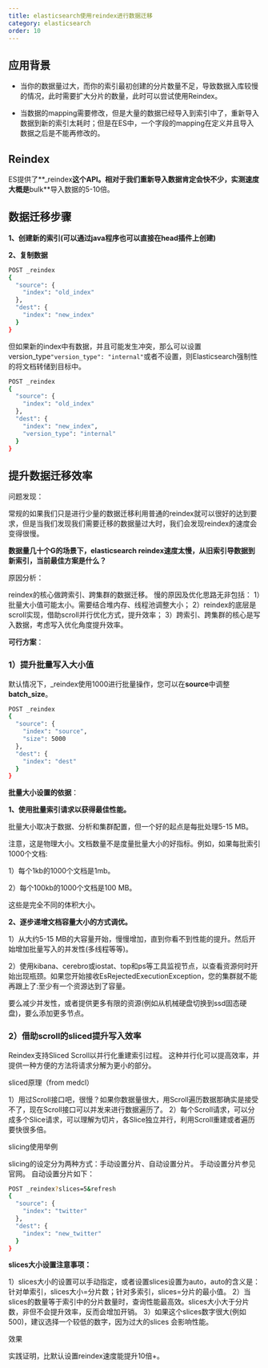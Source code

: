 ```yaml
---
title: elasticsearch使用reindex进行数据迁移
category: elasticsearch
order: 10
---
```




## 应用背景

- 当你的数据量过大，而你的索引最初创建的分片数量不足，导致数据入库较慢的情况，此时需要扩大分片的数量，此时可以尝试使用Reindex。

- 当数据的mapping需要修改，但是大量的数据已经导入到索引中了，重新导入数据到新的索引太耗时；但是在ES中，一个字段的mapping在定义并且导入数据之后是不能再修改的。



## Reindex

ES提供了**_reindex**这个API。相对于我们重新导入数据肯定会快不少，实测速度大概是**bulk**导入数据的5-10倍。



## 数据迁移步骤

**1、创建新的索引(可以通过java程序也可以直接在head插件上创建)**

**2、复制数据**

```bash
POST _reindex
{
  "source": {
    "index": "old_index"
  },
  "dest": {
    "index": "new_index"
  }
}
```

但如果新的index中有数据，并且可能发生冲突，那么可以设置version_type`"version_type": "internal"`或者不设置，则Elasticsearch强制性的将文档转储到目标中。

```bash
POST _reindex
{
  "source": {
    "index": "old_index"
  },
  "dest": {
    "index": "new_index",
    "version_type": "internal"
  }
}
```



## 提升数据迁移效率

问题发现：

常规的如果我们只是进行少量的数据迁移利用普通的reindex就可以很好的达到要求，但是当我们发现我们需要迁移的数据量过大时，我们会发现reindex的速度会变得很慢。



**数据量几十个G的场景下，elasticsearch reindex速度太慢，从旧索引导数据到新索引，当前最佳方案是什么？**

原因分析：

reindex的核心做跨索引、跨集群的数据迁移。
慢的原因及优化思路无非包括：
  1）批量大小值可能太小。需要结合堆内存、线程池调整大小；
  2）reindex的底层是scroll实现，借助scroll并行优化方式，提升效率；
  3）跨索引、跨集群的核心是写入数据，考虑写入优化角度提升效率。

**可行方案**：

### 1）提升批量写入大小值

默认情况下，_reindex使用1000进行批量操作，您可以在**source**中调整**batch_size**。

```bash
POST _reindex
{
  "source": {
    "index": "source",
    "size": 5000
  },
  "dest": {
    "index": "dest"
  }
}
```

**批量大小设置的依据**：

**1、使用批量索引请求以获得最佳性能。**

批量大小取决于数据、分析和集群配置，但一个好的起点是每批处理5-15 MB。

注意，这是物理大小。文档数量不是度量批量大小的好指标。例如，如果每批索引1000个文档:

1）每个1kb的1000个文档是1mb。

2）每个100kb的1000个文档是100 MB。

这些是完全不同的体积大小。

**2、逐步递增文档容量大小的方式调优。**

1）从大约5-15 MB的大容量开始，慢慢增加，直到你看不到性能的提升。然后开始增加批量写入的并发性(多线程等等)。

2）使用kibana、cerebro或iostat、top和ps等工具监视节点，以查看资源何时开始出现瓶颈。如果您开始接收EsRejectedExecutionException，您的集群就不能再跟上了:至少有一个资源达到了容量。

要么减少并发性，或者提供更多有限的资源(例如从机械硬盘切换到ssd固态硬盘)，要么添加更多节点。



### 2）借助scroll的sliced提升写入效率

Reindex支持Sliced Scroll以并行化重建索引过程。 这种并行化可以提高效率，并提供一种方便的方法将请求分解为更小的部分。

sliced原理（from medcl）

1）用过Scroll接口吧，很慢？如果你数据量很大，用Scroll遍历数据那确实是接受不了，现在Scroll接口可以并发来进行数据遍历了。 
2）每个Scroll请求，可以分成多个Slice请求，可以理解为切片，各Slice独立并行，利用Scroll重建或者遍历要快很多倍。

slicing使用举例

slicing的设定分为两种方式：手动设置分片、自动设置分片。 
手动设置分片参见官网。 
自动设置分片如下：

```bash
POST _reindex?slices=5&refresh
{
  "source": {
    "index": "twitter"
  },
  "dest": {
    "index": "new_twitter"
  }
}
```

**slices大小设置注意事项：**

1）slices大小的设置可以手动指定，或者设置slices设置为auto，auto的含义是：针对单索引，slices大小=分片数；针对多索引，slices=分片的最小值。
2）当slices的数量等于索引中的分片数量时，查询性能最高效。slices大小大于分片数，非但不会提升效率，反而会增加开销。
3）如果这个slices数字很大(例如500)，建议选择一个较低的数字，因为过大的slices 会影响性能。

效果

实践证明，比默认设置reindex速度能提升10倍+。